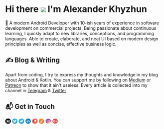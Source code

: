 # Hi there <img src="https://raw.githubusercontent.com/MartinHeinz/MartinHeinz/master/wave.gif" width="30px"> I'm Alexander Khyzhun

🚀 A modern Android Developer with 10-ish years of experience in software development on commercial projects. Being passionate about continuous learning, I quickly adapt to new libraries, conceptions, and programming languages. Able to create, elaborate, and neat UI based on modern design principles as well as concise, effective business logic.


<!--
My name is Alexander Khyzhun and I'm a software engineer from Ukraine. You can find me on [![Twitter][1.2]][1],  or on [![LinkedIn][3.2]][3].
-->

## &#x270d; Blog & Writing
Apart from coding, I try to express my thoughts and knowledge in my blog about Android & Kotlin. You can support me by following on [Medium][2] or [Patreon][3] to show that it ain't useless. Every article is collected into my channel in [Telegram][4] & [Twitter][1]

## 📬 Get in Touch

[<img src="ic_medium.png" width="3.5%"/>][2]
[<img src="ic_twitter.png" width="3.5%"/>][1]
[<img src="ic_telegram.png" width="3.5%"/>][4]
[<img src="ic_linkedin.png" width="3.5%"/>][5]
[<img src="ic_patreon.png" width="3.5%"/>][3]
[<img src="ic_stackoverflow.png" width="3.5%"/>][8]
[<img src="ic_instagram.png" width="3.5%"/>][6]
<a href="mailto:alexander.khyzhun@gmail.com"> <img src="ic_gmail.png" width="3.5%"/> </a>

<!-- ## &#x1f4c8; GitHub Stats

<a href="https://github.com/khyzhun/khyzhun">
  <img align="center" src="https://github-readme-stats.vercel.app/api?username=khyzhun&show_icons=true&line_height=27&count_private=true&include_all_commits=true&theme=algolia&bg_color=0e1116&icon_color=69a6f8" alt="Khyzhun's GitHub Stats" />
</a>
<a href="https://github.com/khyzhun/khyzhun">
  <img align="center" src="https://github-readme-stats.vercel.app/api/top-langs/?username=khyzhun&langs_count=3&theme=algolia&bg_color=0e1116&icon_color=69a6f8" />
</a> -->


<!-- links to social media icons -->

<!-- icons with padding -->
[1.1]: http://i.imgur.com/tXSoThF.png (twitter icon with padding)
[2.1]: http://i.imgur.com/0o48UoR.png (github icon with padding)

<!-- icons without padding -->

[1.2]: http://i.imgur.com/wWzX9uB.png (twitter icon without padding)
[2.2]: http://i.imgur.com/9I6NRUm.png (github icon without padding)
[3.2]: https://raw.githubusercontent.com/MartinHeinz/MartinHeinz/master/linkedin-3-16.png (LinkedIn icon without padding)


<!-- links to your social media accounts -->

[1]: https://bit.ly/khyzhun_twitter (Twitter)
[2]: https://bit.ly/khyzhun_medium (Medium)
[3]: https://bit.ly/khyzhun_patreon (Patreon)
[4]: https://bit.ly/android2day (Android Blog)
[5]: https://bit.ly/khyzhun_linkedin (LinkedIn)
[6]: https://bit.ly/kkkhyzhun (Instagram)
[7]: https://bit.ly/khyzhun_github (Github)
[8]: https://bit.ly/khyzhun_stackoverflow (StackOverflow)

<!-- Resources -->
<!-- Icons: https://simpleicons.org/ -->
<!-- GitHub Stats: https://github.com/anuraghazra/github-readme-stats -->
<!-- Emojis: https://emojipedia.org/emoji/ -->
<!-- HTML Emojis: https://www.fileformat.info/index.htm -->
<!-- Shields: https://shields.io/ -->
<!-- Awesome GitHub Profile README: https://github.com/abhisheknaiidu/awesome-github-profile-readme -->
